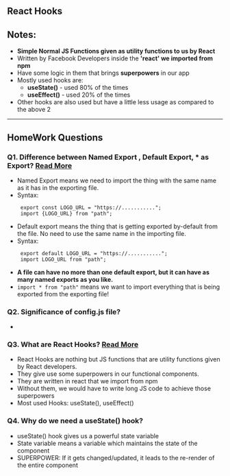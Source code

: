 ## React Hooks

## Notes:
- **Simple Normal JS Functions given as utility functions to us by React**
- Written by Facebook Developers inside the **'react' we imported from npm**
- Have some logic in them that brings **superpowers** in our app
- Mostly used hooks are: 
   - **useState()** - used 80% of the times
   - **useEffect()** - used 20% of the times
- Other hooks are also used but have a little less usage as compared to the above 2
-----------------------------------------------------------------------------------
## HomeWork Questions

### Q1. Difference between Named Export , Default Export, * as Export? [Read More](https://react.dev/learn/importing-and-exporting-components)
   - Named Export means we need to import the thing with the same name as it has in the exporting file.
   - Syntax: 
       ```
        export const LOGO_URL = "https://...........";
        import {LOGO_URL} from "path";
       ```
   - Default export means the thing that is getting exported by-default from the file. No need to use the same name in the importing file.
   - Syntax: 
       ```
        export default LOGO_URL = "https://...........";
        import LOGO_URL from "path";
       ```
   - **A file can have no more than one default export, but it can have as many named exports as you like.**
   - `import * from "path"` means we want to import everything that is being exported from the exporting file!
     
### Q2. Significance of config.js file?
   - 
### Q3. What are React Hooks? [Read More](https://legacy.reactjs.org/docs/hooks-overview.html)
   - React Hooks are nothing but JS functions that are utility functions given by React developers.
   - They give use some superpowers in our functional components.
   - They are written in react that we import from npm
   - Without them, we would have to write long JS code to achieve those superpowers
   - Most used Hooks: useState(), useEffect()
     
### Q4. Why do we need a useState() hook? 
   - useState() hook gives us a powerful state variable
   - State variable means a variable which maintains the state of the component
   - SUPERPOWER: If it gets changed/updated, it leads to the re-render of the entire component
